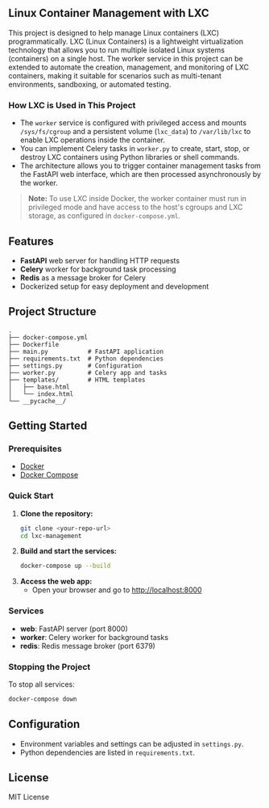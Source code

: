 
## Linux Container Management with LXC

This project is designed to help manage Linux containers (LXC) programmatically. LXC (Linux Containers) is a lightweight virtualization technology that allows you to run multiple isolated Linux systems (containers) on a single host. The worker service in this project can be extended to automate the creation, management, and monitoring of LXC containers, making it suitable for scenarios such as multi-tenant environments, sandboxing, or automated testing.

### How LXC is Used in This Project
- The `worker` service is configured with privileged access and mounts `/sys/fs/cgroup` and a persistent volume (`lxc_data`) to `/var/lib/lxc` to enable LXC operations inside the container.
- You can implement Celery tasks in `worker.py` to create, start, stop, or destroy LXC containers using Python libraries or shell commands.
- The architecture allows you to trigger container management tasks from the FastAPI web interface, which are then processed asynchronously by the worker.

> **Note:** To use LXC inside Docker, the worker container must run in privileged mode and have access to the host's cgroups and LXC storage, as configured in `docker-compose.yml`.

## Features
- **FastAPI** web server for handling HTTP requests
- **Celery** worker for background task processing
- **Redis** as a message broker for Celery
- Dockerized setup for easy deployment and development

## Project Structure
```
.
├── docker-compose.yml
├── Dockerfile
├── main.py           # FastAPI application
├── requirements.txt  # Python dependencies
├── settings.py       # Configuration
├── worker.py         # Celery app and tasks
├── templates/        # HTML templates
│   ├── base.html
│   └── index.html
└── __pycache__/
```

## Getting Started

### Prerequisites
- [Docker](https://www.docker.com/get-started)
- [Docker Compose](https://docs.docker.com/compose/)

### Quick Start
1. **Clone the repository:**
   ```sh
   git clone <your-repo-url>
   cd lxc-management
   ```
2. **Build and start the services:**
   ```sh
   docker-compose up --build
   ```
3. **Access the web app:**
   - Open your browser and go to [http://localhost:8000](http://localhost:8000)

### Services
- **web**: FastAPI server (port 8000)
- **worker**: Celery worker for background tasks
- **redis**: Redis message broker (port 6379)

### Stopping the Project
To stop all services:
```sh
docker-compose down
```

## Configuration
- Environment variables and settings can be adjusted in `settings.py`.
- Python dependencies are listed in `requirements.txt`.

## License
MIT License

